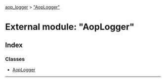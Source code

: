 [aop_logger](../README.md) > ["AopLogger"](../modules/_aoplogger_.md)

# External module: "AopLogger"

## Index

### Classes

* [AopLogger](../classes/_aoplogger_.aoplogger.md)

---


